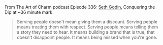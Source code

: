 <!--
.. title: Seth Godin on Servant Leadership
.. slug: seth_godin
.. date: 2014-01-16 03:23:00 UTC
.. tags: servant_leadership
.. category:
.. link: 
.. description: Pulled from an interview from the Art of Charm podcast
.. type: text
-->
From The Art of Charm podcast Episode 336:  [Seth Godin](https://www.sethgodin.com/), Conquering the Dip at ~36 minute mark:
> Serving people doesn't mean giving them a discount.
Serving people means treating them with respect.
Serving people means telling them a story they need to hear.
It means building a brand that is true, that doesn't disappoint people.
It means being missed when you're gone.
